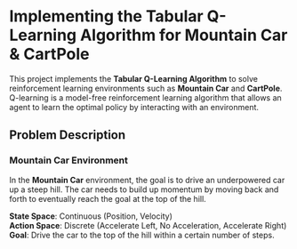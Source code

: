 # Implementing the Tabular Q-Learning Algorithm for Mountain Car & CartPole

This project implements the **Tabular Q-Learning Algorithm** to solve reinforcement learning environments such as **Mountain Car** and **CartPole**. Q-learning is a model-free reinforcement learning algorithm that allows an agent to learn the optimal policy by interacting with an environment.

## Problem Description

### Mountain Car Environment

In the **Mountain Car** environment, the goal is to drive an underpowered car up a steep hill. The car needs to build up momentum by moving back and forth to eventually reach the goal at the top of the hill.

**State Space**: Continuous (Position, Velocity)  
**Action Space**: Discrete (Accelerate Left, No Acceleration, Accelerate Right)  
**Goal**: Drive the car to the top of the hill within a certain number of steps.


